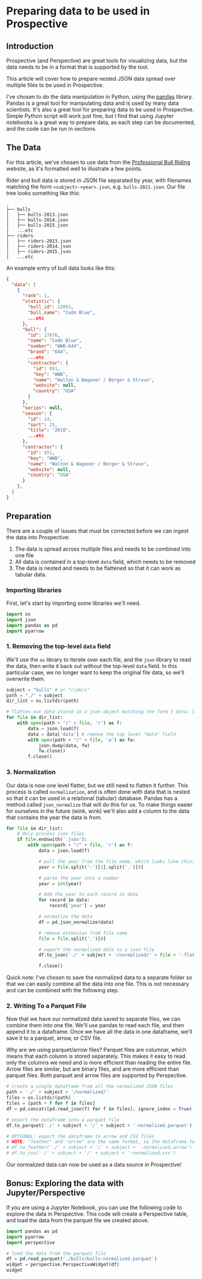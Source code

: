 # Preparing data to be used in Prospective

## Introduction

Prospective (and Perspective) are great tools for visualizing data, but the data needs to be in a format that is supported by the tool.

This article will cover how to prepare nested JSON data spread over multiple files to be used in Prospective.

I've chosen to do the data manipulation in Python, using the [pandas](https://pandas.pydata.org/) library. Pandas is a great tool for manipulating data and is used by many data scientists. It's also a great tool for preparing data to be used in Prospective. Simple Python script will work just fine, but I find that using Jupyter notebooks is a great way to prepare data, as each step can be documented, and the code can be run in sections.

## The Data

For this article, we've chosen to use data from the [Professional Bull Riding](https://pbr.com/) website, as it's formatted well to illustrate a few points.

Rider and bull data is stored in JSON file separated by year, with filenames matching the form `<subject>-<year>.json`, e.g. `bulls-2021.json`. Our file tree looks something like this:

```
.
├── bulls
│   ├── bulls-2013.json
│   ├── bulls-2014.json
│   ├── bulls-2015.json
|   ...etc
├── riders
│   ├── riders-2013.json
│   ├── riders-2014.json
│   ├── riders-2015.json
|   ...etc
```

An example entry of bull data looks like this:

```json
{
  "data": [
    {
      "rank": 1,
      "statistic": {
        "bull_id": 12093,
        "bull_name": "Code Blue",
        ...etc
      },
      "bull": {
        "id": 27876,
        "name": "Code Blue",
        "number": "WWB-644",
        "brand": "644",
        ...etc
        "contractor": {
          "id": 951,
          "key": "WWB",
          "name": "Walton & Wagoner / Berger & Struve",
          "website": null,
          "country": "USA"
        }
      },
      "series": null,
      "season": {
        "id": 14,
        "sort": 25,
        "title": "2010",
        ...etc
      },
      "contractor": {
        "id": 951,
        "key": "WWB",
        "name": "Walton & Wagoner / Berger & Struve",
        "website": null,
        "country": "USA"
      }
    },
  ]
}
```

## Preparation

There are a couple of issues that must be corrected before we can ingest the data into Prospective:

1. The data is spread across multiple files and needs to be combined into one file
2. All data is contained in a top-level `data` field, which needs to be removed
3. The data is nested and needs to be flattened so that it can work as tabular data.

### Importing libraries

First, let's start by importing some libraries we'll need.

```python
import os
import json
import pandas as pd
import pyarrow
```

### 1. Removing the top-level `data` field

We'll use the `os` library to iterate over each file, and the `json` library to read the data, then write it back out without the top-level `data` field. In this particular case, we no longer want to keep the original file data, so we'll overwrite them.

```python
subject = "bulls" # or "riders"
path = "./" + subject
dir_list = os.listdir(path)

# flatten out data stored in a json object matching the form { data: [...] }
for file in dir_list:
    with open(path + "/" + file, 'r') as f:
        data = json.load(f)
        data = data['data'] # remove the top level "data" field
        with open(path + "/" + file, 'w') as fw:
            json.dump(data, fw)
            fw.close()
        f.close()
```

### 3. Normalization

Our data is now one level flatter, but we still need to flatten it further. This process is called `normalization`, and is often done with data that is nested so that it can be used in a relational (tabular) database. Pandas has a method called `json_normalize` that will do this for us. To make things easier for ourselves in the future (wink, wink) we'll also add a column to the data that contains the year the data is from.

```python
for file in dir_list:
    # Only process json files
    if file.endswith('.json'):
        with open(path + "/" + file, 'r') as f:
            data = json.load(f)

            # pull the year from the file name, which looks like this: bulls-2021.json
            year = file.split('-')[1].split('.')[0]

            # parse the year into a number
            year = int(year)

            # Add the year to each record in data
            for record in data:
                record['year'] = year

            # normalize the data
            df = pd.json_normalize(data)

            # remove extension from file name
            file = file.split('.')[0]

            # export the normalized data to a json file
            df.to_json('./' + subject + '/normalized/' + file + '-flat.json', orient='records')

            f.close()
```

Quick note: I've chosen to save the normalized data to a separate folder so that we can easily combine all the data into one file. This is not necessary and can be combined with the following step.

### 2. Writing To a Parquet File

Now that we have our normalized data saved to separate files, we can combine them into one file. We'll use pandas to read each file, and then append it to a dataframe. Once we have all the data in one dataframe, we'll save it to a parquet, arrow, or CSV file.

Why are we using parquet/arrow files? Parquet files are columnar, which means that each column is stored separately. This makes it easy to read only the columns we need and is more efficient than reading the entire file. Arrow files are similar, but are binary files, and are more efficient than parquet files. Both parquet and arrow files are supported by Perspective.

```python
# Create a single dataframe from all the normalized JSON files
path = './' + subject + '/normalized/'
files = os.listdir(path)
files = [path + f for f in files]
df = pd.concat([pd.read_json(f) for f in files], ignore_index = True)

# export the dataframe into a parquet file
df.to_parquet('./' + subject + '/' + subject + '-normalized.parquet')

# OPTIONAL: export the dataframe to arrow and CSV files
# NOTE: "feather" and "arrow" are the same format, so the dataframe.to_feather() method will work just fine.
# df.to_feather('./' + subject + '/' + subject + '-normalized.arrow')
# df.to_csv('./' + subject + '/' + subject + '-normalized.csv')
```

Our normalized data can now be used as a data source in Prospective!

## Bonus: Exploring the data with Jupyter/Perspective

If you are using a Jupyter Notebook, you can use the following code to explore the data in Perspective. This code will create a Perspective table, and load the data from the parquet file we created above.

```python
import pandas as pd
import pyarrow
import perspective

# load the data from the parquet file
df = pd.read_parquet('./bulls/bulls-normalized.parquet')
widget = perspective.PerspectiveWidget(df)
widget
```

